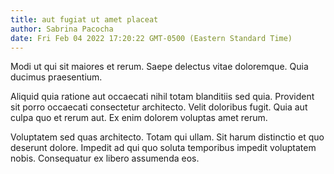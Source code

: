 ```yaml
---
title: aut fugiat ut amet placeat
author: Sabrina Pacocha
date: Fri Feb 04 2022 17:20:22 GMT-0500 (Eastern Standard Time)
---
```

Modi ut qui sit maiores et rerum. Saepe delectus vitae doloremque. Quia ducimus praesentium.

 Aliquid quia ratione aut occaecati nihil totam blanditiis sed quia. Provident sit porro occaecati consectetur architecto. Velit doloribus fugit. Quia aut culpa quo et rerum aut. Ex enim dolorem voluptas amet rerum.

 Voluptatem sed quas architecto. Totam qui ullam. Sit harum distinctio et quo deserunt dolore. Impedit ad qui quo soluta temporibus impedit voluptatem nobis. Consequatur ex libero assumenda eos.